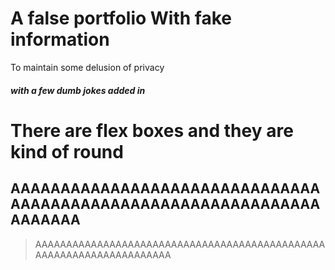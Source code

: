 # A false portfolio With fake information
To maintain some delusion of privacy

##### with a few dumb jokes added in

There are flex boxes and they are kind of round
======

AAAAAAAAAAAAAAAAAAAAAAAAAAAAAAAAAAAAAAAAAAAAAAAAAAAAAAAAAAAAAAAAAAAAA
------
> AAAAAAAAAAAAAAAAAAAAAAAAAAAAAAAAAAAAAAAAAAAAAAAAAAAAAAAAAAAAAAAAAAAAA
